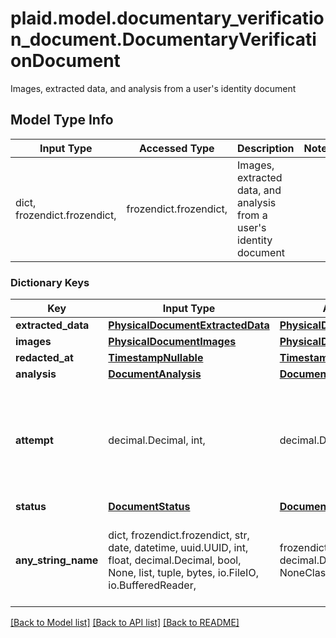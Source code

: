 # plaid.model.documentary_verification_document.DocumentaryVerificationDocument

Images, extracted data, and analysis from a user's identity document

## Model Type Info
Input Type | Accessed Type | Description | Notes
------------ | ------------- | ------------- | -------------
dict, frozendict.frozendict,  | frozendict.frozendict,  | Images, extracted data, and analysis from a user&#x27;s identity document | 

### Dictionary Keys
Key | Input Type | Accessed Type | Description | Notes
------------ | ------------- | ------------- | ------------- | -------------
**extracted_data** | [**PhysicalDocumentExtractedData**](PhysicalDocumentExtractedData.md) | [**PhysicalDocumentExtractedData**](PhysicalDocumentExtractedData.md) |  | 
**images** | [**PhysicalDocumentImages**](PhysicalDocumentImages.md) | [**PhysicalDocumentImages**](PhysicalDocumentImages.md) |  | 
**redacted_at** | [**TimestampNullable**](TimestampNullable.md) | [**TimestampNullable**](TimestampNullable.md) |  | 
**analysis** | [**DocumentAnalysis**](DocumentAnalysis.md) | [**DocumentAnalysis**](DocumentAnalysis.md) |  | 
**attempt** | decimal.Decimal, int,  | decimal.Decimal,  | The &#x60;attempt&#x60; field begins with 1 and increments with each subsequent document upload. | 
**status** | [**DocumentStatus**](DocumentStatus.md) | [**DocumentStatus**](DocumentStatus.md) |  | 
**any_string_name** | dict, frozendict.frozendict, str, date, datetime, uuid.UUID, int, float, decimal.Decimal, bool, None, list, tuple, bytes, io.FileIO, io.BufferedReader,  | frozendict.frozendict, str, decimal.Decimal, BoolClass, NoneClass, tuple, bytes, FileIO | any string name can be used but the value must be the correct type | [optional]

[[Back to Model list]](../../README.md#documentation-for-models) [[Back to API list]](../../README.md#documentation-for-api-endpoints) [[Back to README]](../../README.md)

